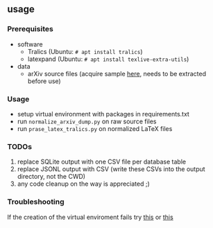 ## usage

### Prerequisites
* software
    * Tralics (Ubuntu: `# apt install tralics`)
    * latexpand (Ubuntu: `# apt install texlive-extra-utils`)
* data
    * arXiv source files (acquire sample [here](https://bwsyncandshare.kit.edu/s/Yp9tE6YgitpXfQ8), needs to be extracted before use)

### Usage
* setup virtual environment with packages in requirements.txt
* run `normalize_arxiv_dump.py` on raw source files
* run `prase_latex_tralics.py` on normalized LaTeX files

### TODOs
1. replace SQLite output with one CSV file per database table
2. replace JSONL output with CSV (write these CSVs into the output directory, not the CWD)
3. any code cleanup on the way is appreciated ;)

### Troubleshooting
If the creation of the virtual enviroment fails try [this](https://stackoverflow.com/questions/5178416/libxml-install-error-using-pip)
or [this](https://stackoverflow.com/questions/22938679/error-trying-to-install-postgres-for-python-psycopg2)
